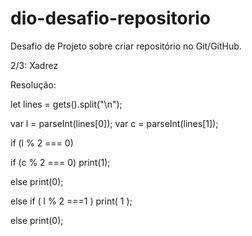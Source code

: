 # dio-desafio-repositorio
Desafio de Projeto sobre criar repositório no Git/GitHub.

2/3: Xadrez


Resolução:

let lines = gets().split("\n");

var l = parseInt(lines[0]);
var c = parseInt(lines[1]);


if (l % 2 === 0)

if (c % 2 === 0) print(1);

else print(0);

else if ( l % 2 ===1 ) print(  1  );
  
  else print(0);    
